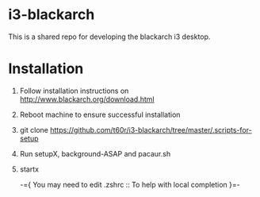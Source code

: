 i3-blackarch
============

This is a shared repo for developing the blackarch i3 desktop.

Installation
============

1. Follow installation instructions on http://www.blackarch.org/download.html
2. Reboot machine to ensure successful installation
3. git clone https://github.com/t60r/i3-blackarch/tree/master/.scripts-for-setup
4. Run setupX, background-ASAP and pacaur.sh
5. startx

	-={ You may need to edit .zshrc :: To help with local completion }=- 
